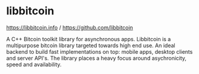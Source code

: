 # libbitcoin

https://libbitcoin.info / https://github.com/libbitcoin

A C++ Bitcoin toolkit library for asynchronous apps. Libbitcoin is a multipurpose bitcoin library targeted towards high end use. An ideal backend to build fast implementations on top: mobile apps, desktop clients and server API's. The library places a heavy focus around asychronicity, speed and availability.
